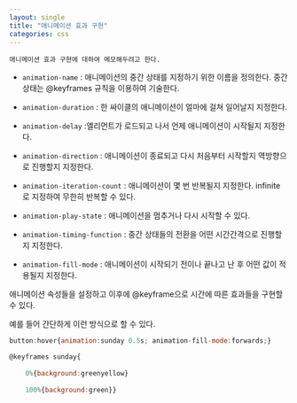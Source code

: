 ```yaml
---
layout: single
title: "애니메이션 효과 구현"
categories: css
---
```


`애니메이션 효과 구현에 대하여 메모해두려고 한다.`

- `animation-name` : 애니메이션의 중간 상태를 지정하기 위한 이름을 정의한다. 중간 상태는 @keyframes 규칙을 이용하여 기술한다.

- `animation-duration` : 한 싸이클의 애니메이션이 얼마에 걸쳐 일어날지 지정한다.

- `animation-delay` :엘리먼트가 로드되고 나서 언제 애니메이션이 시작될지 지정한다.

- `animation-direction` : 애니메이션이 종료되고 다시 처음부터 시작할지 역방향으로 진행할지 지정한다.

- `animation-iteration-count` : 애니메이션이 몇 번 반복될지 지정한다. infinite 로 지정하여 무한히 반복할 수 있다.

- `animation-play-state` : 애니메이션을 멈추거나 다시 시작할 수 있다.

- `animation-timing-function` : 중간 상태들의 전환을 어떤 시간간격으로 진행할지 지정한다.

- `animation-fill-mode` : 애니메이션이 시작되기 전이나 끝나고 난 후 어떤 값이 적용될지 지정한다.



애니메이션 속성들을 설정하고 이후에 @keyframe으로 시간에 따른 효과들을 구현할 수 있다. 

예를 들어 간단하게 이런 방식으로 할 수 있다.

```javascript
button:hover{animation:sunday 0.5s; animation-fill-mode:forwards;}

@keyframes sunday{
    
    0%{background:greenyellow}
    
    100%{background:green}}
```
